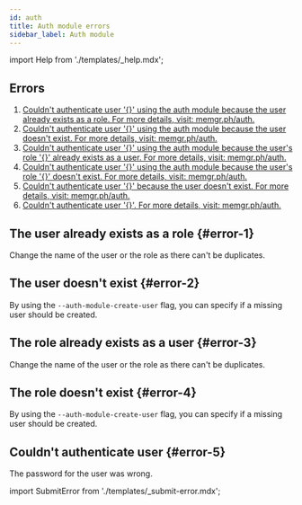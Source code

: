 ```yaml
---
id: auth
title: Auth module errors
sidebar_label: Auth module
---
```


import Help from './templates/_help.mdx';

<Help/>

## Errors

1. [Couldn't authenticate user '{}' using the auth module because the user
   already exists as a role. For more details, visit: memgr.ph/auth.](#error-1)
2. [Couldn't authenticate user '{}' using the auth module because the user
   doesn't exist. For more details, visit: memgr.ph/auth.](#error-2)
3. [Couldn't authenticate user '{}' using the auth module because the user's
   role '{}' already exists as a user. For more details, visit:
   memgr.ph/auth.](#error-3)
4. [Couldn't authenticate user '{}' using the auth module because the user's
   role '{}' doesn't exist. For more details, visit: memgr.ph/auth.](#error-4)
5. [Couldn't authenticate user '{}' because the user doesn't exist. For more
   details, visit: memgr.ph/auth.](#error-2)
6. [Couldn't authenticate user '{}'. For more details, visit:
   memgr.ph/auth.](#error-5)

## The user already exists as a role {#error-1}

Change the name of the user or the role as there can't be duplicates.

## The user doesn't exist {#error-2}

By using the `--auth-module-create-user` flag, you can specify if a missing user
should be created.

## The role already exists as a user {#error-3}

Change the name of the user or the role as there can't be duplicates.

## The role doesn't exist {#error-4}

By using the `--auth-module-create-user` flag, you can specify if a missing user
should be created.

## Couldn't authenticate user {#error-5}

The password for the user was wrong.

import SubmitError from './templates/_submit-error.mdx';

<SubmitError/>

